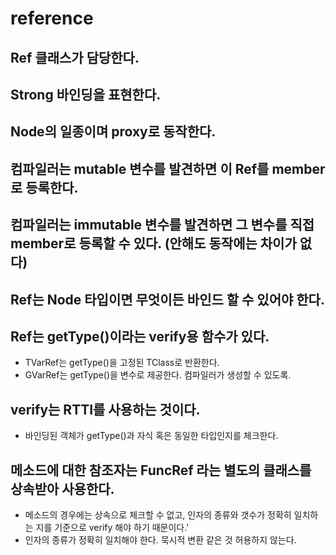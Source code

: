# reference 

## Ref 클래스가 담당한다.

## Strong 바인딩을 표현한다.

## Node의 일종이며 proxy로 동작한다.

## 컴파일러는 mutable 변수를 발견하면 이 Ref를 member로 등록한다.

## 컴파일러는 immutable 변수를 발견하면 그 변수를 직접 member로 등록할 수 있다. (안해도 동작에는 차이가 없다)

## Ref는 Node 타입이면 무엇이든 바인드 할 수 있어야 한다.

## Ref는 getType()이라는 verify용 함수가 있다.
* TVarRef<T>는 getType()을 고정된 TClass<T>로 반환한다.
* GVarRef는 getType()을 변수로 제공한다. 컴파일러가 생성할 수 있도록. 

## verify는 RTTI를 사용하는 것이다.
* 바인딩된 객체가 getType()과 자식 혹은 동일한 타입인지를 체크한다. 

## 메소드에 대한 참조자는 FuncRef 라는 별도의 클래스를 상속받아 사용한다.
* 메소드의 경우에는 상속으로 체크할 수 없고, 인자의 종류와 갯수가 정확히
  일치하는 지를 기준으로 verify 해야 하기 때문이다.'
* 인자의 종류가 정확히 일치해야 한다. 묵시적 변환 같은 것 허용하지 않는다.
